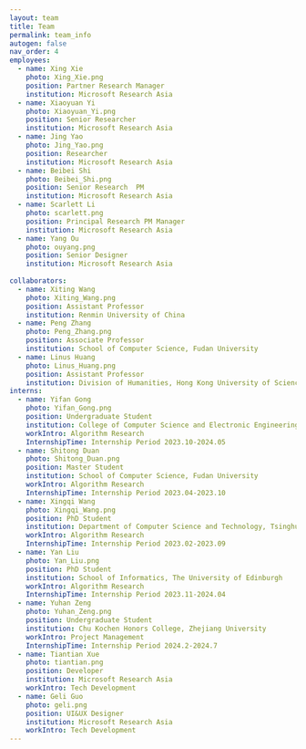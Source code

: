 ```yaml
---
layout: team
title: Team
permalink: team_info
autogen: false
nav_order: 4
employees:
  - name: Xing Xie
    photo: Xing_Xie.png
    position: Partner Research Manager
    institution: Microsoft Research Asia
  - name: Xiaoyuan Yi
    photo: Xiaoyuan_Yi.png
    position: Senior Researcher
    institution: Microsoft Research Asia
  - name: Jing Yao
    photo: Jing_Yao.png
    position: Researcher
    institution: Microsoft Research Asia
  - name: Beibei Shi
    photo: Beibei_Shi.png
    position: Senior Research  PM
    institution: Microsoft Research Asia
  - name: Scarlett Li
    photo: scarlett.png
    position: Principal Research PM Manager
    institution: Microsoft Research Asia
  - name: Yang Ou
    photo: ouyang.png
    position: Senior Designer
    institution: Microsoft Research Asia
  
collaborators:
  - name: Xiting Wang
    photo: Xiting_Wang.png
    position: Assistant Professor
    institution: Renmin University of China
  - name: Peng Zhang
    photo: Peng_Zhang.png
    position: Associate Professor
    institution: School of Computer Science, Fudan University
  - name: Linus Huang
    photo: Linus_Huang.png
    position: Assistant Professor
    institution: Division of Humanities, Hong Kong University of Science and Technology
interns:
  - name: Yifan Gong
    photo: Yifan_Gong.png
    position: Undergraduate Student
    institution: College of Computer Science and Electronic Engineering, Hunan University
    workIntro: Algorithm Research
    InternshipTime: Internship Period 2023.10-2024.05
  - name: Shitong Duan
    photo: Shitong_Duan.png
    position: Master Student
    institution: School of Computer Science, Fudan University
    workIntro: Algorithm Research
    InternshipTime: Internship Period 2023.04-2023.10
  - name: Xingqi Wang
    photo: Xingqi_Wang.png
    position: PhD Student
    institution: Department of Computer Science and Technology, Tsinghua University
    workIntro: Algorithm Research
    InternshipTime: Internship Period 2023.02-2023.09
  - name: Yan Liu
    photo: Yan_Liu.png
    position: PhD Student
    institution: School of Informatics, The University of Edinburgh
    workIntro: Algorithm Research
    InternshipTime: Internship Period 2023.11-2024.04
  - name: Yuhan Zeng
    photo: Yuhan_Zeng.png
    position: Undergraduate Student
    institution: Chu Kochen Honors College, Zhejiang University
    workIntro: Project Management
    InternshipTime: Internship Period 2024.2-2024.7
  - name: Tiantian Xue 
    photo: tiantian.png
    position: Developer
    institution: Microsoft Research Asia
    workIntro: Tech Development
  - name: Geli Guo
    photo: geli.png
    position: UI&UX Designer
    institution: Microsoft Research Asia
    workIntro: Tech Development
---
```

